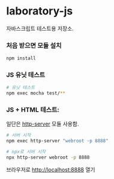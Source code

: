 # laboratory-js

자바스크립트 테스트용 저장소.

### 처음 받으면 모듈 설치

```bash
npm install
```

### JS 유닛 테스트

```bash
# 유닛 테스트
npm exec mocha test/**
```

### JS + HTML 테스트:

일단은 [http-server](https://github.com/http-party/http-server) 모듈 사용함.

```bash
# 서버 시작
npm exec http-server "webroot -p 8888"

# npx로 서버 시작
npx http-server webroot -p 8888
```

브라우저로 [http://localhost:8888](http://localhost:8888) 열기
